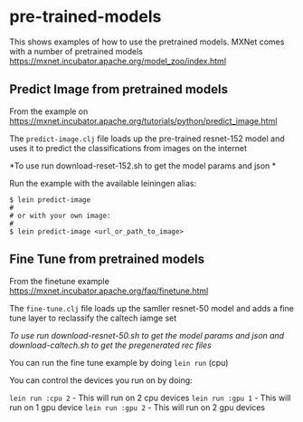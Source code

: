# pre-trained-models

This shows examples of how to use the pretrained models. MXNet comes with a number of pretrained models
https://mxnet.incubator.apache.org/model_zoo/index.html


## Predict Image from pretrained models

From the example on https://mxnet.incubator.apache.org/tutorials/python/predict_image.html


The `predict-image.clj` file loads up the pre-trained resnet-152 model and uses it to predict the classifications from images on the internet

*To use run download-reset-152.sh to get the model params and json *

Run the example with the available leiningen alias:

```
$ lein predict-image
#
# or with your own image:
#
$ lein predict-image <url_or_path_to_image>
```


## Fine Tune from pretrained models

From the finetune example https://mxnet.incubator.apache.org/faq/finetune.html

The `fine-tune.clj` file loads up the samller resnet-50 model and adds a fine tune layer to reclassify the caltech iamge set

*To use run download-resnet-50.sh to get the model params and json and download-caltech.sh to get the pregenerated rec files*

You can run the fine tune example by doing `lein run` (cpu)

You can control the devices you run on by doing:

`lein run :cpu 2` - This will run on 2 cpu devices
`lein run :gpu 1` - This will run on 1 gpu device
`lein run :gpu 2` - This will run on 2 gpu devices



